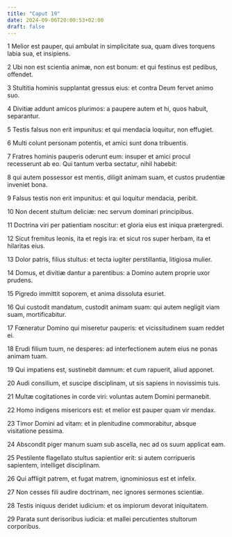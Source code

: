 ```yaml
---
title: "Caput 19"
date: 2024-09-06T20:00:53+02:00
draft: false
---
```



1 Melior est pauper, qui ambulat in simplicitate sua, quam dives torquens labia sua, et insipiens.

2 Ubi non est scientia animæ, non est bonum: et qui festinus est pedibus, offendet.

3 Stultitia hominis supplantat gressus eius: et contra Deum fervet animo suo.

4 Divitiæ addunt amicos plurimos: a paupere autem et hi, quos habuit, separantur.

5 Testis falsus non erit impunitus: et qui mendacia loquitur, non effugiet.

6 Multi colunt personam potentis, et amici sunt dona tribuentis.

7 Fratres hominis pauperis oderunt eum: insuper et amici procul recesserunt ab eo. Qui tantum verba sectatur, nihil habebit:

8 qui autem possessor est mentis, diligit animam suam, et custos prudentiæ inveniet bona.

9 Falsus testis non erit impunitus: et qui loquitur mendacia, peribit.

10 Non decent stultum deliciæ: nec servum dominari principibus.

11 Doctrina viri per patientiam noscitur: et gloria eius est iniqua prætergredi.

12 Sicut fremitus leonis, ita et regis ira: et sicut ros super herbam, ita et hilaritas eius.

13 Dolor patris, filius stultus: et tecta iugiter perstillantia, litigiosa mulier.

14 Domus, et divitiæ dantur a parentibus: a Domino autem proprie uxor prudens.

15 Pigredo immittit soporem, et anima dissoluta esuriet.

16 Qui custodit mandatum, custodit animam suam: qui autem negligit viam suam, mortificabitur.

17 Fœneratur Domino qui miseretur pauperis: et vicissitudinem suam reddet ei.

18 Erudi filium tuum, ne desperes: ad interfectionem autem eius ne ponas animam tuam.

19 Qui impatiens est, sustinebit damnum: et cum rapuerit, aliud apponet.

20 Audi consilium, et suscipe disciplinam, ut sis sapiens in novissimis tuis.

21 Multæ cogitationes in corde viri: voluntas autem Domini permanebit.

22 Homo indigens misericors est: et melior est pauper quam vir mendax.

23 Timor Domini ad vitam: et in plenitudine commorabitur, absque visitatione pessima.

24 Abscondit piger manum suam sub ascella, nec ad os suum applicat eam.

25 Pestilente flagellato stultus sapientior erit: si autem corripueris sapientem, intelliget disciplinam.

26 Qui affligit patrem, et fugat matrem, ignominiosus est et infelix.

27 Non cesses fili audire doctrinam, nec ignores sermones scientiæ.

28 Testis iniquus deridet iudicium: et os impiorum devorat iniquitatem.

29 Parata sunt derisoribus iudicia: et mallei percutientes stultorum corporibus.

